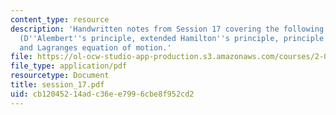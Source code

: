```yaml
---
content_type: resource
description: 'Handwritten notes from Session 17 covering the following topics: Examples
  (D''Alembert''s principle, extended Hamilton''s principle, principle of least action),
  and Lagranges equation of motion.'
file: https://ol-ocw-studio-app-production.s3.amazonaws.com/courses/2-032-dynamics-fall-2004/cb12045214adc36ee7996cbe8f952cd2_session_17.pdf
file_type: application/pdf
resourcetype: Document
title: session_17.pdf
uid: cb120452-14ad-c36e-e799-6cbe8f952cd2
---
```

